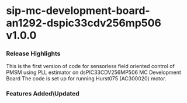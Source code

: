 # sip-mc-development-board-an1292-dspic33cdv256mp506 v1.0.0
### Release Highlights
This is the first version of code for sensorless field oriented control of PMSM using PLL estimator on dsPIC33CDV256MP506 MC Development Board
The code is set up for running Hurst075 (AC300020) motor.



### Features Added\Updated



